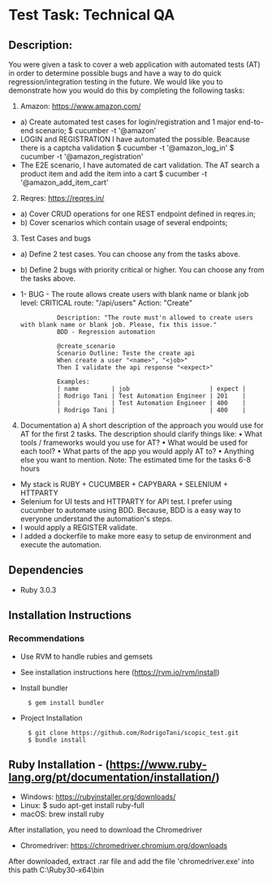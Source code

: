 # Test Task: Technical QA
## Description:
You were given a task to cover a web application with automated tests (AT) in order to
determine possible bugs and have a way to do quick regression/integration testing in the
future. We would like you to demonstrate how you would do this by completing the following
tasks:

1. Amazon: https://www.amazon.com/
* a) Create automated test cases for login/registration and 1 major end-to-end scenario;
        $ cucumber -t '@amazon'
* LOGIN and REGISTRATION I have automated the possible. Beacause there is a captcha validation
        $  cucumber -t '@amazon_log_in'
        $  cucumber -t '@amazon_registration'
* The E2E scenario, I have automated de cart validation. The AT search a product item and add the item into a cart
        $  cucumber -t '@amazon_add_item_cart'
2. Reqres: https://reqres.in/
* a) Cover CRUD operations for one REST endpoint defined in reqres.in;
* b) Cover scenarios which contain usage of several endpoints;
3. Test Cases and bugs
* a) Define 2 test cases. You can choose any from the tasks above.
* b) Define 2 bugs with priority critical or higher. You can choose any from the tasks above.

* 1- BUG - The route allows create users with blank name or blank job
                level: CRITICAL
                route: "/api/users"
                Action: "Create"

                Description: "The route must'n allowed to create users with blank name or blank job. Please, fix this issue."
                BDD - Regression automation

                @create_scenario
                Scenario Outline: Teste the create api
                When create a user "<name>", "<job>"
                Then I validate the api response "<expect>"

                Examples:
                | name         | job                      | expect |
                | Rodrigo Tani | Test Automation Engineer | 201    |
                |              | Test Automation Engineer | 400    |
                | Rodrigo Tani |                          | 400    |

4. Documentation
a) A short description of the approach you would use for AT for the first 2 tasks. The
description should clarify things like:
• What tools / frameworks would you use for AT?
• What would be used for each tool?
• What parts of the app you would apply AT to?
• Anything else you want to mention.
Note: The estimated time for the tasks 6-8 hours

- My stack is RUBY + CUCUMBER + CAPYBARA + SELENIUM + HTTPARTY
- Selenium for UI tests and HTTPARTY for API test. I prefer using cucumber to automate using BDD. Because, BDD is a easy way to everyone understand the automation's steps.
- I would apply a REGISTER validate.
- I added a dockerfile to make more easy to setup de environment and execute the automation.
## Dependencies

* Ruby 3.0.3

## Installation Instructions

### Recommendations

* Use RVM to handle rubies and gemsets

* See installation instructions here (https://rvm.io/rvm/install)

* Install bundler

        $ gem install bundler

* Project Installation

        $ git clone https://github.com/RodrigoTani/scopic_test.git
        $ bundle install

## Ruby Installation - (https://www.ruby-lang.org/pt/documentation/installation/)
* Windows: https://rubyinstaller.org/downloads/
* Linux: 
        $ sudo apt-get install ruby-full
* macOS: 
        brew install ruby

After installation, you need to download the Chromedriver
* Chromedriver: https://chromedriver.chromium.org/downloads

After downloaded, extract .rar file and add the file 'chromedriver.exe' into this path C:\Ruby30-x64\bin
